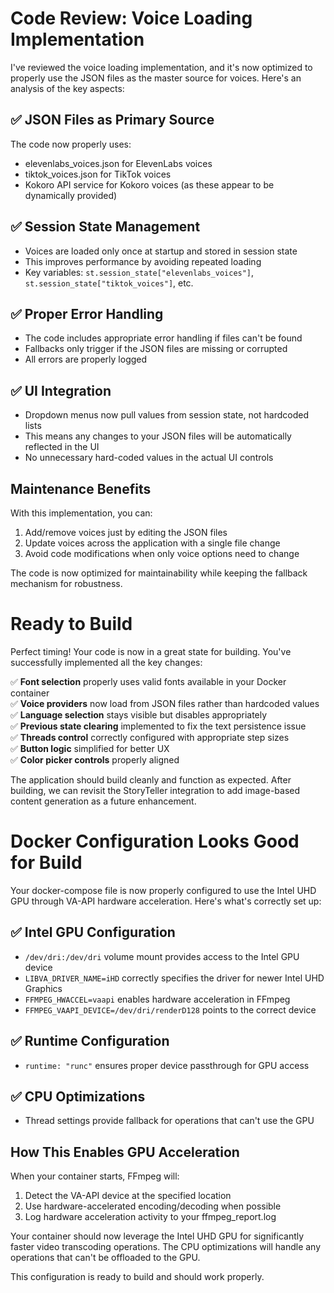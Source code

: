 # Code Review: Voice Loading Implementation

I've reviewed the voice loading implementation, and it's now optimized to properly use the JSON files as the master source for voices. Here's an analysis of the key aspects:

## ✅ JSON Files as Primary Source

The code now properly uses:
- elevenlabs_voices.json for ElevenLabs voices
- tiktok_voices.json for TikTok voices
- Kokoro API service for Kokoro voices (as these appear to be dynamically provided)

## ✅ Session State Management

- Voices are loaded only once at startup and stored in session state
- This improves performance by avoiding repeated loading
- Key variables: `st.session_state["elevenlabs_voices"]`, `st.session_state["tiktok_voices"]`, etc.

## ✅ Proper Error Handling

- The code includes appropriate error handling if files can't be found
- Fallbacks only trigger if the JSON files are missing or corrupted
- All errors are properly logged

## ✅ UI Integration

- Dropdown menus now pull values from session state, not hardcoded lists
- This means any changes to your JSON files will be automatically reflected in the UI
- No unnecessary hard-coded values in the actual UI controls

## Maintenance Benefits

With this implementation, you can:
1. Add/remove voices just by editing the JSON files
2. Update voices across the application with a single file change
3. Avoid code modifications when only voice options need to change

The code is now optimized for maintainability while keeping the fallback mechanism for robustness.


# Ready to Build

Perfect timing! Your code is now in a great state for building. You've successfully implemented all the key changes:

✅ **Font selection** properly uses valid fonts available in your Docker container  
✅ **Voice providers** now load from JSON files rather than hardcoded values  
✅ **Language selection** stays visible but disables appropriately  
✅ **Previous state clearing** implemented to fix the text persistence issue  
✅ **Threads control** correctly configured with appropriate step sizes  
✅ **Button logic** simplified for better UX  
✅ **Color picker controls** properly aligned  

The application should build cleanly and function as expected. After building, we can revisit the StoryTeller integration to add image-based content generation as a future enhancement.


# Docker Configuration Looks Good for Build

Your docker-compose file is now properly configured to use the Intel UHD GPU through VA-API hardware acceleration. Here's what's correctly set up:

## ✅ Intel GPU Configuration
- `/dev/dri:/dev/dri` volume mount provides access to the Intel GPU device
- `LIBVA_DRIVER_NAME=iHD` correctly specifies the driver for newer Intel UHD Graphics
- `FFMPEG_HWACCEL=vaapi` enables hardware acceleration in FFmpeg
- `FFMPEG_VAAPI_DEVICE=/dev/dri/renderD128` points to the correct device

## ✅ Runtime Configuration
- `runtime: "runc"` ensures proper device passthrough for GPU access

## ✅ CPU Optimizations
- Thread settings provide fallback for operations that can't use the GPU

## How This Enables GPU Acceleration

When your container starts, FFmpeg will:
1. Detect the VA-API device at the specified location
2. Use hardware-accelerated encoding/decoding when possible
3. Log hardware acceleration activity to your ffmpeg_report.log

Your container should now leverage the Intel UHD GPU for significantly faster video transcoding operations. The CPU optimizations will handle any operations that can't be offloaded to the GPU.

This configuration is ready to build and should work properly.